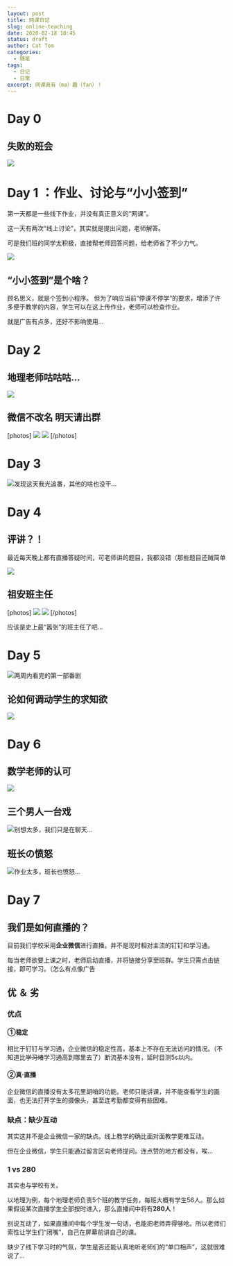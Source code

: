 ```yaml
---
layout: post
title: 网课日记
slug: online-teaching
date: 2020-02-18 10:45
status: draft
author: Cat Tom
categories: 
  - 随笔
tags: 
  - 日记
  - 日常
excerpt: 网课真有（ma）趣（fan）！
---
```

# Day 0

## 失败的班会

![](./images/online-teaching-001.jpg)

# Day 1 ：作业、讨论与“小小签到”

第一天都是一些线下作业，并没有真正意义的“网课”。

这一天有两次“线上讨论”，其实就是提出问题，老师解答。

可是我们班的同学太积极，直接帮老师回答问题，给老师省了不少力气。

![](./images/online-teaching-002.png)

## “小小签到”是个啥？

顾名思义，就是个签到小程序。
但为了响应当前“停课不停学”的要求，增添了许多便于教学的内容，学生可以在这上传作业，老师可以检查作业。

就是广告有点多，还好不影响使用…

# Day 2

## 地理老师咕咕咕…

![](./images/online-teaching-003.png)

## 微信不改名 明天请出群

[photos]
![](./images/online-teaching-004.jpg)
![](./images/online-teaching-005.jpg)
[/photos]

# Day 3

![发现这天我光追番，其他的啥也没干…](./images/online-teaching-006.jpg)

# Day 4

## 评讲？！

最近每天晚上都有直播答疑时间，可老师讲的题目，我都没错（那些题目还贼简单

![](./images/online-teaching-007.jpg)

## 祖安班主任

[photos]
![](./images/online-teaching-008.jpeg)
![](./images/online-teaching-009.jpeg)
[/photos]

应该是史上最“嚣张”的班主任了吧…

# Day 5

![两周内看完的第一部番剧](./images/online-teaching-010.png)

## 论如何调动学生的求知欲

![](./images/online-teaching-011.jpeg)

# Day 6

## 数学老师的认可

![](./images/online-teaching-012.jpg)

## 三个男人一台戏

![别想太多，我们只是在聊天…](./images/online-teaching-013.png)

## 班长の愤怒

![作业太多，班长也愤怒…](./images/online-teaching-014.png)

# Day 7

## 我们是如何直播的？

目前我们学校采用**企业微信**进行直播。并不是现时相对主流的钉钉和学习通。

每当老师欲要上课之时，老师启动直播，并将链接分享至班群。学生只需点击链接，即可学习。（怎么有点像广告

## 优 ＆ 劣

### 优点

#### ①稳定

相比于钉钉与学习通，企业微信的稳定性高，基本上不存在无法访问的情况。（不知道比~~学习堵~~学习通高到哪里去了）断流基本没有，延时目测5s以内。

#### ②真·直播

企业微信的直播没有太多花里胡哨的功能。老师只能讲课，并不能查看学生的画面，也无法打开学生的摄像头，甚至连考勤都变得有些困难。

### 缺点：缺少互动

其实这并不是企业微信一家的缺点。线上教学的确比面对面教学更难互动。

但在企业微信，学生只能通过留言区向老师提问。连点赞的地方都没有，唉…

### 1 vs 280

其实也与学校有关。

以地理为例，每个地理老师负责5个班的教学任务，每班大概有学生56人。那么如果假设某次直播学生全部按时进入，那么直播间中将有**280人**！

别说互动了，如果直播间中每个学生发一句话，也能把老师弄得够呛。所以老师们索性让学生们“闭嘴”，自己在屏幕前讲自己的课。

缺少了线下学习时的气氛，学生是否还能认真地听老师们的“单口相声”，这就很难说了…
